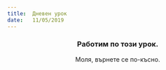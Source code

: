 ```yaml
---
title:  Дневен урок
date:   11/05/2019
---
```


### <center>Работим по този урок.</center>
<center>Моля, върнете се по-късно.</center>